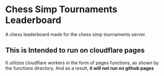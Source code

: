 # Chess Simp Tournaments Leaderboard

A chess leaderboard made for the chess simp tournaments server.

## **This is Intended to run on cloudflare pages**

It utilizes cloudflare workers in the form of pages functions, as shown by the functions directory. 
And as a result, **it will not run on github pages**
